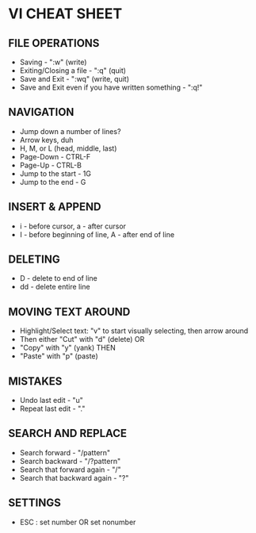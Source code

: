 # VI CHEAT SHEET

## FILE OPERATIONS
* Saving - ":w" (write)
* Exiting/Closing a file - ":q" (quit)
* Save and Exit - ":wq" (write, quit)
* Save and Exit even if you have written something - ":q!"

## NAVIGATION
* Jump down a number of lines?
* Arrow keys, duh
* H, M, or L (head, middle, last)
* Page-Down - CTRL-F
* Page-Up - CTRL-B
* Jump to the start - 1G
* Jump to the end - G

## INSERT & APPEND
* i - before cursor, a - after cursor
* I - before beginning of line, A - after end of line

## DELETING
* D - delete to end of line
* dd - delete entire line

## MOVING TEXT AROUND
* Highlight/Select text: "v" to start visually selecting, then arrow around 
* Then either "Cut" with "d" (delete) OR
* "Copy" with "y" (yank) THEN
* "Paste" with "p" (paste)

## MISTAKES
* Undo last edit - "u"
* Repeat last edit - "."

## SEARCH AND REPLACE
* Search forward - "/pattern"
* Search backward - "/?pattern"
* Search that forward again - "/"
* Search that backward again - "?"

## SETTINGS
* ESC :   set number OR set nonumber
